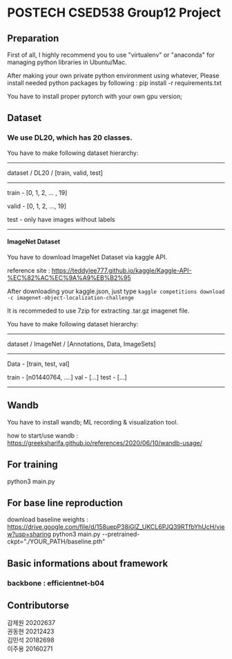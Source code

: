 # POSTECH CSED538 Group12 Project

## Preparation
First of all, I highly recommend you to use "virtualenv" or "anaconda" for managing python libraries in Ubuntu/Mac.

After making your own private python environment using whatever, Please install needed python packages by following : pip install -r requirements.txt

You have to install proper pytorch with your own gpu version; 

## Dataset
### We use DL20, which has 20 classes.
You have to make following dataset hierarchy:

---

dataset / DL20 / [train, valid, test]

---

train - [0, 1, 2, ... , 19]

valid - [0, 1, 2, ..., 19]

test - only have images without labels

---
#### ImageNet Dataset

You have to download ImageNet Dataset via kaggle API.

reference site : https://teddylee777.github.io/kaggle/Kaggle-API-%EC%82%AC%EC%9A%A9%EB%B2%95

After downloading your kaggle.json, just type ```kaggle competitions download -c imagenet-object-localization-challenge```

It is recommeded to use 7zip for extracting .tar.gz imagenet file.

You have to make following dataset hierarchy:

---

dataset / ImageNet / [Annotations, Data, ImageSets]

---

Data - [train, test, val]

train - [n01440764, ....]
val - [...]
test - [...]

---

## Wandb
You have to install wandb; ML recording & visualization tool.

how to start/use wandb : https://greeksharifa.github.io/references/2020/06/10/wandb-usage/

## For training
python3 main.py

## For base line reproduction
download baseline weights : https://drive.google.com/file/d/158uepP38iGlZ_UKCL6PJQ39RTfbYhUcH/view?usp=sharing
python3 main.py --pretrained-ckpt="./YOUR_PATH/baseline.pth"

## Basic informations about framework
### backbone : efficientnet-b04 

## Contributorse
감제원 20202637    
권동현 20212423     
김민석 20182698    
이주용 20160271
